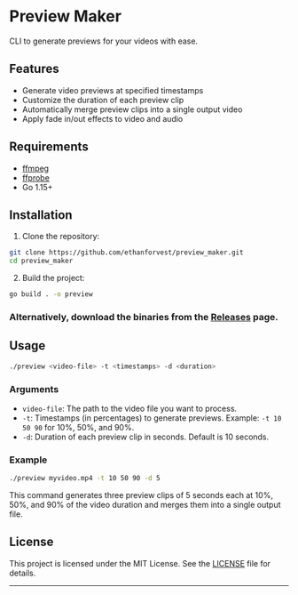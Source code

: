 # Preview Maker

CLI to generate previews for your videos with ease.

## Features

- Generate video previews at specified timestamps
- Customize the duration of each preview clip
- Automatically merge preview clips into a single output video
- Apply fade in/out effects to video and audio

## Requirements

- [ffmpeg](https://ffmpeg.org/)
- [ffprobe](https://ffmpeg.org/ffprobe.html)
- Go 1.15+

## Installation

1. Clone the repository:

```sh
git clone https://github.com/ethanforvest/preview_maker.git
cd preview_maker
```

2. Build the project:

```sh
go build . -o preview
```

### Alternatively, download the binaries from the [Releases](https://github.com/ethanforvest/preview_maker/releases) page.

## Usage

```sh
./preview <video-file> -t <timestamps> -d <duration>
```

### Arguments

- `video-file`: The path to the video file you want to process.
- `-t`: Timestamps (in percentages) to generate previews. Example: `-t 10 50 90` for 10%, 50%, and 90%.
- `-d`: Duration of each preview clip in seconds. Default is 10 seconds.

### Example

```sh
./preview myvideo.mp4 -t 10 50 90 -d 5
```

This command generates three preview clips of 5 seconds each at 10%, 50%, and 90% of the video duration and merges them into a single output file.

## License

This project is licensed under the MIT License. See the [LICENSE](LICENSE) file for details.

---
